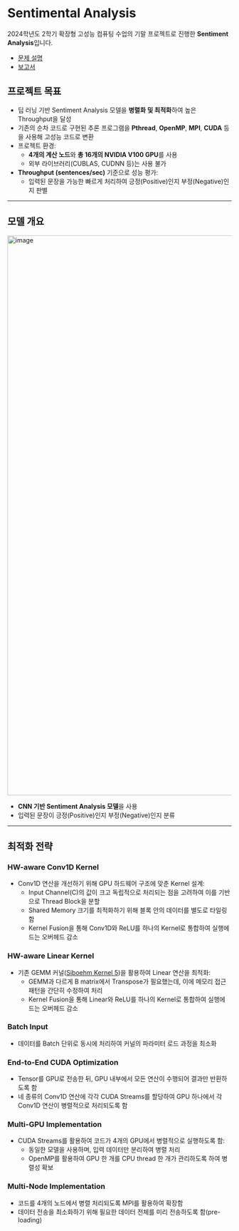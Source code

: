 # Sentimental Analysis

2024학년도 2학기 확장형 고성능 컴퓨팅 수업의 기말 프로젝트로 진행한 **Sentiment Analysis**입니다.

* [문제 설명](submit/2024SHPC-Fall-Project.pdf)
* [보고서](submit/report.pdf)

## 프로젝트 목표
- 딥 러닝 기반 Sentiment Analysis 모델을 **병렬화 및 최적화**하여 높은 Throughput을 달성
- 기존의 순차 코드로 구현된 추론 프로그램을 **Pthread**, **OpenMP**, **MPI**, **CUDA** 등을 사용해 고성능 코드로 변환
- 프로젝트 환경:
  - **4개의 계산 노드**와 **총 16개의 NVIDIA V100 GPU**를 사용
  - 외부 라이브러리(CUBLAS, CUDNN 등)는 사용 불가
- **Throughput (sentences/sec)** 기준으로 성능 평가:
  - 입력된 문장을 가능한 빠르게 처리하여 긍정(Positive)인지 부정(Negative)인지 판별

---

## 모델 개요

<img width="1256" alt="image" src="https://github.com/user-attachments/assets/a4677cea-db0c-46a8-a3d9-3bea5c365082" />

- **CNN 기반 Sentiment Analysis 모델**을 사용
- 입력된 문장이 긍정(Positive)인지 부정(Negative)인지 분류

---

## 최적화 전략

### HW-aware Conv1D Kernel
- Conv1D 연산을 개선하기 위해 GPU 하드웨어 구조에 맞춘 Kernel 설계:
  - Input Channel(C)의 값이 크고 독립적으로 처리되는 점을 고려하여 이를 기반으로 Thread Block을 분할
  - Shared Memory 크기를 최적화하기 위해 블록 안의 데이터를 별도로 타일링함
  - Kernel Fusion을 통해 Conv1D와 ReLU를 하나의 Kernel로 통합하여 실행에 드는 오버헤드 감소

### HW-aware Linear Kernel
- 기존 GEMM 커널([Siboehm Kernel 5](https://siboehm.com/articles/22/CUDA-MMM))을 활용하여 Linear 연산을 최적화:
  - GEMM과 다르게 B matrix에서 Transpose가 필요했는데, 이에 메모리 접근 패턴을 간단히 수정하여 처리
  - Kernel Fusion을 통해 Linear와 ReLU를 하나의 Kernel로 통합하여 실행에 드는 오버헤드 감소

### Batch Input
- 데이터를 Batch 단위로 동시에 처리하여 커널의 파라미터 로드 과정을 최소화

### End-to-End CUDA Optimization
- Tensor를 GPU로 전송한 뒤, GPU 내부에서 모든 연산이 수행되어 결과만 반환하도록 함
- 네 종류의 Conv1D 연산에 각각 CUDA Streams를 할당하여 GPU 하나에서 각 Conv1D 연산이 병렬적으로 처리되도록 함

### Multi-GPU Implementation
- CUDA Streams를 활용하여 코드가 4개의 GPU에서 병렬적으로 실행하도록 함:
  - 동일한 모델을 사용하며, 입력 데이터만 분리하여 병렬 처리
  - OpenMP를 활용하여 GPU 한 개를 CPU thread 한 개가 관리하도록 하여 병렬성 확보

### Multi-Node Implementation
- 코드를 4개의 노드에서 병렬 처리되도록 MPI를 활용하여 확장함
- 데이터 전송을 최소화하기 위해 필요한 데이터 전체를 미리 전송하도록 함(pre-loading)
